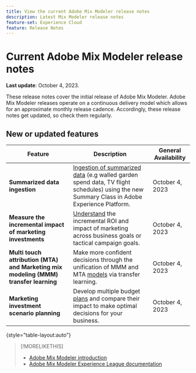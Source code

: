 ```yaml
---
title: View the current Adobe Mix Modeler release notes
description: Latest Mix Modeler release notes
feature-set: Experience Cloud
feature: Release Notes
---
```

# Current Adobe Mix Modeler release notes

**Last update**: October 4, 2023.

These release notes cover the initial release of Adobe Mix Modeler. Adobe Mix Modeler releases operate on a continuous delivery model which allows for an approximate monthly release cadence. Accordingly, these release notes get updated, so  check them regularly.


## New or updated features

| Feature | Description | General Availability |
|---|---|---|
| **Summarized data ingestion** | [Ingestion of summarized data](../ingest-data/overview.md) (e.g walled garden spend data, TV flight schedules) using the new Summary Class in Adobe Experience Platform. | October 4, 2023 | 
|**Measure the incremental impact of marketing investments** | [Understand](../dashboard/overview.md) the incremental ROI and impact of marketing across business goals or tactical campaign goals. | October 4, 2023 |
| **Multi touch attribution (MTA) and Marketing mix modeling (MMM) transfer learning** | Make more confident decisions through the unification of MMM and MTA [models](../models/overview.md) via transfer learning. | October 4, 2023 |
| **Marketing investment scenario planning** | Develop multiple budget [plans](../plans/overview.md) and compare their impact to make optimal decisions for your business. | October 4, 2023 |

{style="table-layout:auto"}


>[!MORELIKETHIS]
>
>* [Adobe Mix Modeler introduction](https://business.adobe.com/products/experience-platform/planning-and-measurement.html)
>* [Adobe Mix Modeler Experience League documentation](https://experienceleague.adobe.com/docs/mix-modeler.html?lang=en)



